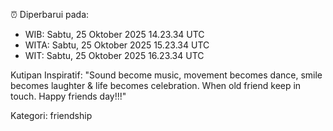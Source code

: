 ⏰ Diperbarui pada:
- WIB: Sabtu, 25 Oktober 2025 14.23.34 UTC
- WITA: Sabtu, 25 Oktober 2025 15.23.34 UTC
- WIT: Sabtu, 25 Oktober 2025 16.23.34 UTC

Kutipan Inspiratif:
"Sound become music, movement becomes dance, smile becomes laughter & life becomes celebration. When old friend keep in touch. Happy friends day!!!"


Kategori: friendship

